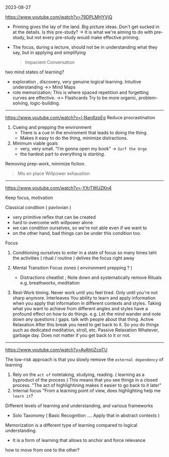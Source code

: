 2023-08-27

<https://www.youtube.com/watch?v=79DPLMHYVjQ>

- Priming
  gives the lay of the land. Big picture ideas. Don't get sucked in at the details.
  Is this pre-study?
  \-> It is what we're aiming to do with pre-study, but not every pre-study would make effective priming.

- The focus, during a lecture, should not be in understanding what they say, but in applying and simplifying
  > Impacient Conversation

two mind states of learning?

- exploration , discovery, very genuine logical learning. Intuitive understanding ->> Mind Maps
- rote memorization; This is where spaced repetition and forgetting curves are effective. ->> Flashcards
  Try to be more organic, problem-solving, logic-building.

___

<https://www.youtube.com/watch?v=l-NardIzpEg>
Reduce procrastination

1. Cueing and prepping the environment
   - There is a cue in the enviroment that leads to doing the thing.
   - Makes it easy to do the thing, minimize distractions.
2. Minimum viable goals
   - very, very small. "I'm gonna open my book" -> `Surf the Urge`
   - the hardest part to everything is *starting*.

Removing prep-work, minimize fiction.

> Mis en place
> Willpower exhaustion

___

<https://www.youtube.com/watch?v=-YXrTWUZKn4>

Keep focus, motivation

Classical condition ( pavlovian )

- very primitive reflex that can be created
- hard to overcome with willpower alone
- we can condition ourselves, so we're not able even if we want to
- on the other hand, bad things can be under this condition too.

Focus

1. Conditioning ourselves to enter in a state of focus so many times taht the activities ( ritual / routine ) delives the focus right away

2. Mental Transition
   Focus zones ( environment prepping ? )
   - Distractions cheatlist ; Note down and systematically remove
     Rituals e.g. breathworks, meditation

3. Rest-Work timing.
   Never work until you feel tired. Only until you're not sharp anymore.
   Interleaves
   You ability to learn and apply information when you apply that information in different contexts and styles.
   Taking what you want to achieve from different angles and styles have a profound effect on how to do things.
   e.g.
   Let the mind wander and note down any questions / gaps.
   talk with people about that thing.
   Active Relaxation
   After this break you need to get back to it. So you do things such as dedicated meditation, stroll, etc.
   Passive Relaxation
   Whatever, garbage day. Does not matter if you get back to it or not.

___

<https://www.youtube.com/watch?v=AvAhtiZcpTU>

The low-risk approach is that you slowly remove the `external dependency` of learning

1. Rely on the `act of` notetaking, studying, reading. ( learning as a byproduct of the process )
   This means that you see things in a closed process.
   "The act of highlightining makes it easier to go back to it later"
2. Internal focus
   "From a learning point of view, does highlighting help me `learn it`?

Different levels of learning and understanding, and various frameworks

- Solo Taxonomy ( Basic Recognition .... Apply that in abstract contexts )

Memorization is a different type of learning compared to logical understanding.

- It is a form of learning that allows to anchor and force relevance

how to move from one to the other?
